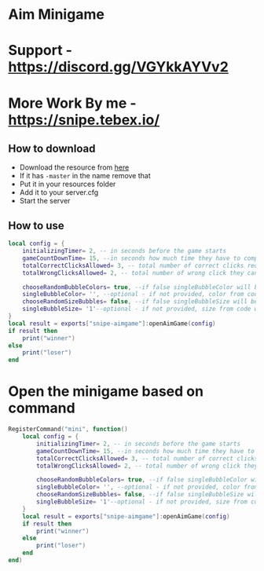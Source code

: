 # Aim Minigame

# Support - https://discord.gg/VGYkkAYVv2
# More Work By me - https://snipe.tebex.io/

## How to download

- Download the resource from [here](https://github.com/snipe-scripts/snipe-aimgame)
- If it has `-master` in the name remove that
- Put it in your resources folder
- Add it to your server.cfg
- Start the server

## How to use

```lua
local config = {
    initializingTimer= 2, -- in seconds before the game starts
    gameCountDownTime= 15, --in seconds how much time they have to complete the game
    totalCorrectClicksAllowed= 3, -- total number of correct clicks required to win
    totalWrongClicksAllowed= 2, -- total number of wrong click they can do before losing

    chooseRandomBubbleColors= true, --if false singleBubbleColor will be given if provided else color from code used 
    singleBubbleColor= '', --optional - if not provided, color from code will be used
    chooseRandomSizeBubbles= false, --if false singleBubbleSize will be given if provided else size from code used 
    singleBubbleSize= '1'--optional - if not provided, size from code will be used -> value should be integer values from 1 to 3
}
local result = exports["snipe-aimgame"]:openAimGame(config)
if result then
    print("winner")
else
    print("loser")
end
```

# Open the minigame based on command

```lua
RegisterCommand("mini", function()
    local config = {
        initializingTimer= 2, -- in seconds before the game starts
        gameCountDownTime= 15, --in seconds how much time they have to complete the game
        totalCorrectClicksAllowed= 3, -- total number of correct clicks required to win
        totalWrongClicksAllowed= 2, -- total number of wrong click they can do before losing

        chooseRandomBubbleColors= true, --if false singleBubbleColor will be given if provided else color from code used 
        singleBubbleColor= '', --optional - if not provided, color from code will be used
        chooseRandomSizeBubbles= false, --if false singleBubbleSize will be given if provided else size from code used 
        singleBubbleSize= '1'--optional - if not provided, size from code will be used -> value should be integer values from 1 to 3
    }
    local result = exports["snipe-aimgame"]:openAimGame(config)
    if result then
        print("winner")
    else
        print("loser")
    end
end)
```